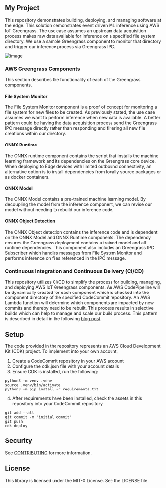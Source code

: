 ## My Project

This repository demonstrates building, deploying, and managing software at the edge. This solution demonstrates event driven ML inference using AWS IoT Greengrass. The use case assumes an upstream data acquisition process makes raw data available for inference on a specified file system directory. We use a sample Greengrass component to monitor that directory and trigger our inference process via Greengrass IPC.

![image](https://github.com/aws-samples/greengrass-iot-edge-runtime/assets/123971998/ce9ebe23-e4ad-4e94-94c4-08aa8c732a43)

### AWS Greengrass Components

This section describes the functionality of each of the Greengrass components.

#### File System Monitor

The File System Monitor component is a proof of concept for monitoring a file system for new files to be created. As previously stated, the use case assumes we want to perform inference when new data is available. A better pattern could be having the data acquisition process send the Greengrass IPC message directly rather than responding and filtering all new file creations within our directory.

#### ONNX Runtime

The ONNX runtime component contains the script that installs the machine learning framework and its dependencies on the Greengrass core device. When deploying to Edge devices with limited outbound connectivity, an alternative option is to install dependencies from locally source packages or as docker containers.

#### ONNX Model

The ONNX Model contains a pre-trained machine learning model. By decoupling the model from the inference component, we can revise our model without needing to rebuild our inference code.

#### ONNX Object Detection

The ONNX Object detection contains the inference code and is dependent on the ONNX Model and ONNX Runtime components. The dependency ensures the Greengrass deployment contains a trained model and all runtime dependencies. This component also includes an Greengrass IPC Subscriber which handles messages from File System Monitor and performs inference on files referenced in the IPC message.

### Continuous Integration and Continuous Delivery (CI/CD)

This repository utilizes CI/CD to simplify the process for building, managing, and deploying AWS IoT Greengrass components. An AWS CodePipeline will be dynamically created for each component which is checked into the component directory of the specified CodeCommit repository. An AWS Lambda function will determine which components are impacted by new commits and thereby need to be rebuilt. This process results in selective builds which can help to manage and scale our build process. This pattern is described in detail in the following [blog post](https://aws.amazon.com/blogs/iot/trigger-aws-iot-greengrass-component-deployments-from-aws-codecommit/).

## Setup

The code provided in the repository represents an AWS Cloud Development Kit (CDK) project. To implement into your own account,

1. Create a CodeCommit repository in your AWS account
2. Configure the cdk.json file with your account details
3. Ensure CDK is installed, run the following:

```
python3 -m venv .venv
source .venv/bin/activate
python3 -m pip install -r requirements.txt
```

4. After requirements have been installed, check the assets in this repository into your CodeCommit repository

```
git add --all
git commit -m "initial commit"
git push
cdk deploy
```

## Security

See [CONTRIBUTING](CONTRIBUTING.md#security-issue-notifications) for more information.

## License

This library is licensed under the MIT-0 License. See the LICENSE file.
